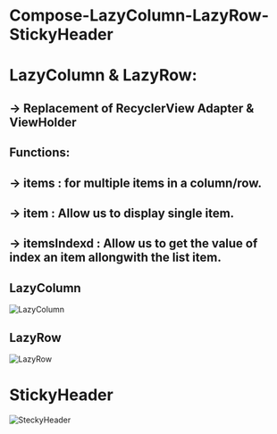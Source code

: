 # Compose-LazyColumn-LazyRow-StickyHeader
# LazyColumn & LazyRow: 

  ## -> Replacement of RecyclerView Adapter & ViewHolder
  ## Functions:
  ## -> items : for multiple items in a column/row.
  ## -> item : Allow us to display single item.
  ## -> itemsIndexd : Allow us to get the value of index an item allongwith the list item.

## LazyColumn
![LazyColumn](https://github.com/forkanju/Compose-LazyColumn-LazyRow-StickyHeader/assets/46061345/82528c1c-1d52-48ba-b772-61ada6d16a56)

## LazyRow
![LazyRow](https://github.com/forkanju/Compose-LazyColumn-LazyRow-StickyHeader/assets/46061345/2b607531-6771-4beb-a586-c386fd68b161)

# StickyHeader
![SteckyHeader](https://github.com/forkanju/Compose-LazyColumn-LazyRow-StickyHeader/assets/46061345/aa77c09a-aff1-431b-afea-d0be62e2e1a6)

